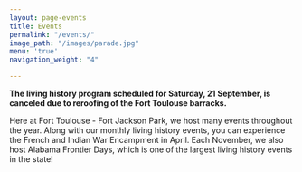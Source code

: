 ```yaml
---
layout: page-events
title: Events
permalink: "/events/"
image_path: "/images/parade.jpg"
menu: 'true'
navigation_weight: "4"

---
```

**The living history program scheduled for Saturday, 21 September, is canceled due to reroofing of the Fort Toulouse barracks.**

Here at Fort Toulouse - Fort Jackson Park, we host many events throughout the year. Along with our monthly living history events, you can experience the French and Indian War Encampment in April. Each November, we also host Alabama Frontier Days, which is one of the largest living history events in the state!